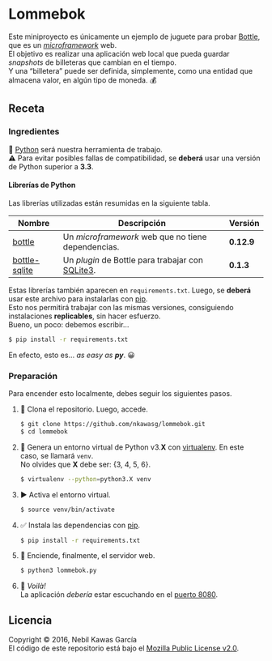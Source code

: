 
# Lommebok

Este miniproyecto es únicamente un ejemplo de juguete
para probar [Bottle](https://bottlepy.org), que es un
[_microframework_](https://en.wikipedia.org/wiki/Microframework) web.  
El objetivo es realizar una aplicación web local que pueda
guardar _snapshots_ de billeteras que cambian en el tiempo.  
Y una “billetera” puede ser definida, simplemente, como
una entidad que almacena valor, en algún tipo de moneda. :moneybag:

## Receta

### Ingredientes

:snake: [Python] será nuestra herramienta de trabajo.  
:warning: Para evitar posibles fallas de compatibilidad,
se **deberá** usar una versión de Python superior a **3.3**.

#### Librerías de Python

Las librerías utilizadas están resumidas en la siguiente tabla.

Nombre          | Descripción                                        | Versión
--------------- | -------------------------------------------------- | ----------
[bottle]        | Un _microframework_ web que no tiene dependencias. | **0.12.9**
[bottle-sqlite] | Un _plugin_ de Bottle para trabajar con [SQLite3]. | **0.1.3**

Estas librerías también aparecen en `requirements.txt`.
Luego, se **deberá** usar este archivo para instalarlas con [pip].  
Esto nos permitirá trabajar con las mismas versiones,
consiguiendo instalaciones **replicables**, sin hacer esfuerzo.  
Bueno, un poco: debemos escribir...

```sh
$ pip install -r requirements.txt
```

En efecto, esto es... _as easy as **py**_. :grinning:

### Preparación

Para encender esto localmente, debes seguir los siguientes pasos.

1. :sheep:
   Clona el repositorio. Luego, accede.

   ```sh
   $ git clone https://github.com/nkawasg/lommebok.git
   $ cd lommebok
   ```

2. :wrench:
   Genera un entorno virtual de Python v3.**X** con [virtualenv].
   En este caso, se llamará `venv`.  
   No olvides que **X** debe ser: {3, 4, 5, 6}.

   ```sh
   $ virtualenv --python=python3.X venv
   ```

3. :arrow_forward:
   Activa el entorno virtual.

   ```sh
   $ source venv/bin/activate
   ```

4. :white_check_mark:
   Instala las dependencias con [pip].

   ```sh
   $ pip install -r requirements.txt
   ```

5. :rocket:
   Enciende, finalmente, el servidor web.

   ```sh
   $ python3 lommebok.py
   ```

6. :tada:
   _Voilà!_  
   La aplicación _debería_ estar escuchando en el [puerto 8080](http://localhost:8080).

## Licencia

Copyright © 2016, Nebil Kawas García  
El código de este repositorio está bajo el [Mozilla Public License v2.0](
https://www.mozilla.org/MPL/2.0/).

[/]:# (Referencias implícitas)

[python]:        http://www.pyzo.org/_images/xkcd_python.png
[bottle]:        https://pypi.python.org/pypi/bottle
[bottle-sqlite]: https://pypi.python.org/pypi/bottle-sqlite
[sqlite3]:       https://docs.python.org/3/library/sqlite3.html

[virtualenv]:    https://virtualenv.pypa.io/en/stable
[pip]:           https://pip.pypa.io/en/stable
